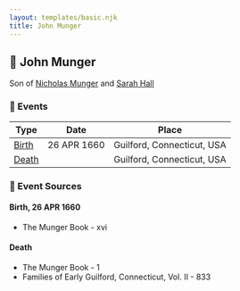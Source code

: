 ```yaml
---
layout: templates/basic.njk
title: John Munger
---
```

## 🔵 John Munger

Son of [Nicholas Munger](/people/4/40603656) and [Sarah Hall](/people/4/42804920)

### 📆 Events

Type | Date | Place
------ | ------ | ------
[Birth](#event-0) | 26 APR 1660 | Guilford, Connecticut, USA
[Death](#event-1) |  | Guilford, Connecticut, USA

### 📰 Event Sources

#### <a id="event-0"></a> Birth, 26 APR 1660
* The Munger Book  - xvi

#### <a id="event-1"></a> Death
* The Munger Book  - 1
* Families of Early Guilford, Connecticut, Vol. II  - 833